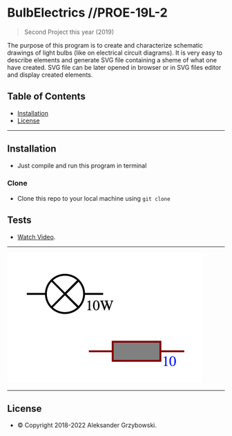 # BulbElectrics //PROE-19L-2

> Second Project this year (2019)

The purpose of this program is to create and characterize schematic drawings of light bulbs (like on electrical circuit diagrams).
It is very easy to describe elements and generate SVG file containing a sheme of what one have created.
SVG file can be later opened in browser or in SVG files editor and display created elements.

## Table of Contents

- [Installation](#installation)
- [License](#license)

---

## Installation

- Just compile and run this program in terminal

### Clone

- Clone this repo to your local machine using `git clone`

## Tests

- <a href="https://youtu.be/kqr-6qE_7JU">Watch Video</a>.

---

[![Watch the video](https://raw.githubusercontent.com/AleXand3rG/BulbElectrics/master/resources/project_pic.jpg?token=ALSJRSXCGIS3WUPXOK2PSVC6NA2QE)](https://youtu.be/kqr-6qE_7JU)

---

## License

- © Copyright 2018-2022 Aleksander Grzybowski.
